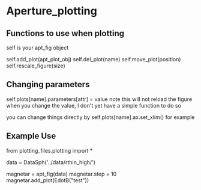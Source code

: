 # Aperture_plotting


## Functions to use when plotting
self is your apt_fig object

self.add_plot(apt_plot_obj)
self.del_plot(name)
self.move_plot(position)
self.rescale_figure(size)

## Changing parameters
self.plots[name].parameters[attr] = value
note this will not reload the figure when you change the value, I don't yet have a simple function to do so

you can change things directly by
self.plots[name].ax.set_xlim() for example

## Example Use

from plotting_files.plotting import *

data = DataSph('../data/rthin_high/')

magnetar = apt_fig(data)
magnetar.step = 10
magnetar.add_plot(EdotB("test"))
